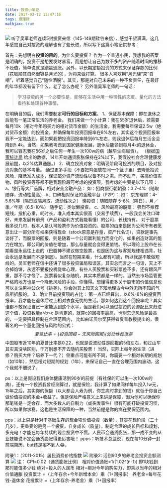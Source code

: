 ```yaml
---
title: 投资小笔记
date: 2017-03-12 12:47:16
tags: 理理财
mathjax: true
---
```

![](https://cdn.monniya.com/blogpic/2017/investmentnotes-00.jpg)
听了吴军老师连续5封投资来信（145-149期硅谷来信），感觉干货满满，这几年感觉自己对投资的理解也有了些长进，所以写下这篇小笔记供参考：

首先：先想明白**投资的目的**。为什么要投资？
作为一个普通小民，我想我的答案是明确的，投资不是想要发财暴富，而是想让自己为数不多的资产随着时间的推移不贬值，简单说就是跑赢通胀。另外，以长期定额投资的方式来保证存款的比例（花钱顺其自然很容易月光的），为将来做打算。
很多人喜欢用“月光族”来“自嘲”，听着感觉自己“随性洒脱”。其实，那是对自己未来的一种不负责任，在最好的年华都没有留下什么，老了怎么办呢？
另外借吴军老师的一句话：
>学习投资的另一个必要性是，能够在生活中用一种理性的态度、量化的方法看待和处理各种事情。

在明确目的后，我们需要制定**可行的目标和方案**。
1、保证基本保障：即在退休之后能有一笔正常生活的养老金。
    我们来做一个小计算：我在55岁退休后，若需要每月10k（相对今年购买力的相对货币金额）的生活金，我需要每年保证2.5w（绝对货币金额）的投资金，并确保每年投资回报率在8%左右，其实这个投资回报率我不一定能达到，而如果我把投资回报率降到6%左右，则我退休后每月生活金会降到5.4k。当然，如果我考虑到国家健康发展，退休后能领到每月4k的退休金，我可以容忍我在56岁之后任何一年生一次100w的病（越早生病越贵）。
（根据[国家统计局](http://data.stats.gov.cn/easyquery.htm?cn=C01&zb=A0901&sj=2015) 给出的数据，14年开始通货膨胀保持在2%以下，我假设社会合理健康发展前提，以2%估算通胀。）
2、确立投资对象：明确现阶段可投资的项目，及对投资对象的基本考量。
通过更多手段（不要把鸡蛋放在同一个篮子里）去降低投资风险，降低准入成本，保证部分资产流动性以备不时之需。而不动产，买高价值实物，风险投资等等都不是我现阶段可考虑的投资项，我考虑的主要是以下几项：
a、银行等大厂品牌，相对安全金融产品：
    如：招商银行朝朝盈：3.7-4%（随取随存，流动性最高）
b、口碑相对保证的金融平台（P2P）：
   如： 京东理财：4-5.6%等（隔日或隔月取，流动性次之）
    懒投资：随取随存 5-6%（隔日），月／季／年期（6.5-10%）
    随手记：类似懒投资。
c、风险最高的股票：
    强烈不推荐短线，投机心重，耗时长，准入成本其实很高（交易手续费），一般我会关注口碑好，未来发展有前景（产品和盈利方式我能看懂）的公司，长线持有。
对于股票我多说几句，我本人是认可股票作为价值投资的。股票的由来是因为公司所有者愿意出让一部分所有权来获得现金（stock原意是存量，资产代名词），贷款是事先谈好了，而股票的回报，则是随着一个公司赢利能力而变化的，如果创造财富的能力在增加，即公司的价值在增加，那么存量就会变得更值钱。所以理论上股市在长期看是永远往上走的（巴股神不建议做空股票，也是因为这与客观规律相违背，社会永远是发展而不是倒退）。当然在短期来看，什么都有可能，所以我是不敢做短线的。吴军老师在信中还讲了很多投资骗局和误区，其实总而言之一句话，天上不会掉馅饼，永远不要报投机侥幸心理，有些人买股票和买彩票差不多，还有跟风严重，那不亏才怪了。股票看似复杂随机，其实本质都是一样的。当然去市场监管更严格的地方也是一个降低风险的手段，你懂得。想懂得更多关于股市的价值信息也可以关注男神公众号《姚尧》，你会对其上知天文下知地理古今中外无所不知的气质所折服的。
3、确立目前投资项的占比：
第一点已经算出，以6%-8%的投资回报率，我才能在退休后过上相对衣食无忧的生活。那如何达到这个回报率呢？其实谁都不敢保证自己一定能达到这个水平，但是我们可以通过投资的资源配比来趋进这个值，投资数量a>b>c 是肯定的，就算c的回报率最高，也别忘记风险是最高的，一定要把其控制在合理范围内，
比如由诺贝尔奖获得者夏普教授提出的，很著名的一个量化回报与风险的公式：
$$ 夏普比率=(投资回报-无风险回报)/波动性标准差 $$
中国股市近10年的夏普比率是0.22，也就是说波动性是回报的5倍左右，和过山车其实真没啥区别，千万别想不开去随机买股票！
当然，实际上每年的生活（进修？购买大件？培养下一代？）侧重点可能有所不同，你需要一个相对长期的规划（如10年），然后相对短期的规划（1年），来保证自己一直在合理范围内波动，这个我就不细说了。

ps：以上是假设我们身体健康活到90岁的前提（有社保的可以生一次100w的病），还有一个投资我曾经测算过，就是保险，我计算了如果同样每年投入1w元，15年之后，其实你的保额（以大都会人寿为例，你生病时拿到的钱）就低于你自己做价值投资的本金+收益了。但是保险严格意义上来讲是保障，因为他可以确保你那笔钱是一定会存，而大多数人的自制力（或突发事件）很有可能打破投资习惯，所以如果你求稳，这也是生活保障的一种，当然前提是你的病在受保范围内。

pps：以上只是针对于基础生存的现金项价值投资（数量），其实在现阶段（二十几岁），更重要的是另一个投资，自身成长（质量），制定合理的成长目标和规划，多充电！才能在每年持续的现金投资中不慌。人民币会通货膨胀，那一成不变的从业技能说不定会通货膨胀得更厉害哦！
ppps：听技术总监说，现在每10分钟一封前端简历，but还是招不到人😂。

附录1：（2011-2015）居民消费价格指数
![](https://cdn.monniya.com/blogpic/2017/investmentnotes-01.png)
附录2: 活到90岁的养老金投资金额测算
![](https://cdn.monniya.com/blogpic/2017/investmentnotes-02.png)
注：
CPI=0.02（通货膨胀比例）
相对价值通胀=1/(1.02^(n-1)) 即1块钱到那时能值多少钱
绝对=投入的人民币
相对=相对今年的购买力，即乘以当年的相对价值通胀
投资累计 =（上年存余+今年新增本金）乘（1+回报率）
养老金=每年花钱-退休金
花投累计 =（上年存余-养老金）乘（1+回报率）

